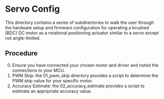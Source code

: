 # Servo Config

This directory contains a series of subdirectories to walk the user through the hardware setup and firmware configuration for operating a brushed (BDC) DC motor as a rotational positioning actuator similar to a servo except not angle-limited.

## Procedure

0. Ensure you have connected your chosen motor and driver and noted the connections to your MCU.
1. PWM Skip: the 01_pwm_skip directory provides a script to determine the PWM skip value for your specific motor.
2. Accuracy Estimate: the 02_accuracy_estimate provides a script to estimate an appripriate accuracy value.
